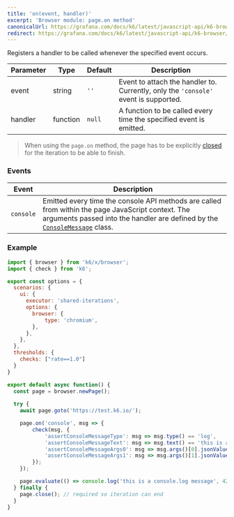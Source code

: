 ```yaml
---
title: 'on(event, handler)'
excerpt: 'Browser module: page.on method'
canonicalUrl: https://grafana.com/docs/k6/latest/javascript-api/k6-browser/page/on/
redirect: https://grafana.com/docs/k6/latest/javascript-api/k6-browser/page/on/
---
```


Registers a handler to be called whenever the specified event occurs.

| Parameter       | Type   | Default | Description                                                                                                                                                                                                                           |
|-----------------|--------|---------|---------------------------------------------------------------------------------------------------------------------------------------------------------------------------------------------------------------------------------------|
| event        | string  | `''`    |  Event to attach the handler to. Currently, only the `'console'` event is supported.                                                                                                               |
| handler        | function  | `null`    |  A function to be called every time the specified event is emitted.                                                                                                               |


<Blockquote mod="attention" title="">

When using the `page.on` method, the page has to be explicitly [closed](/javascript-api/k6-experimental/browser/page/close/) for the iteration to be able to finish.

</Blockquote>


### Events

| Event       | Description                                                                                                                                                                                                                           |
|-----------------|---------------------------------------------------------------------------------------------------------------------------------------------------------------------------------------------------------------------------------------|
| `console`        |  Emitted every time the console API methods are called from within the page JavaScript context. The arguments passed into the handler are defined by the [`ConsoleMessage`](/javascript-api/k6-experimental/browser/consolemessage) class. |


### Example

<CodeGroup labels={[]}>

```javascript
import { browser } from 'k6/x/browser';
import { check } from 'k6';

export const options = {
  scenarios: {
    ui: {
      executor: 'shared-iterations',
      options: {
        browser: {
            type: 'chromium',
        },
      },
    },
  },
  thresholds: {
    checks: ["rate==1.0"]
  }
}

export default async function() {
  const page = browser.newPage();
  
  try {
    await page.goto('https://test.k6.io/');

    page.on('console', msg => {
        check(msg, {
            'assertConsoleMessageType': msg => msg.type() == 'log',
            'assertConsoleMessageText': msg => msg.text() == 'this is a console.log message 42',
            'assertConsoleMessageArgs0': msg => msg.args()[0].jsonValue() == 'this is a console.log message',
            'assertConsoleMessageArgs1': msg => msg.args()[1].jsonValue() == 42,
        });
    });

    page.evaluate(() => console.log('this is a console.log message', 42));
  } finally {
    page.close(); // required so iteration can end
  }
}
```

</CodeGroup>
